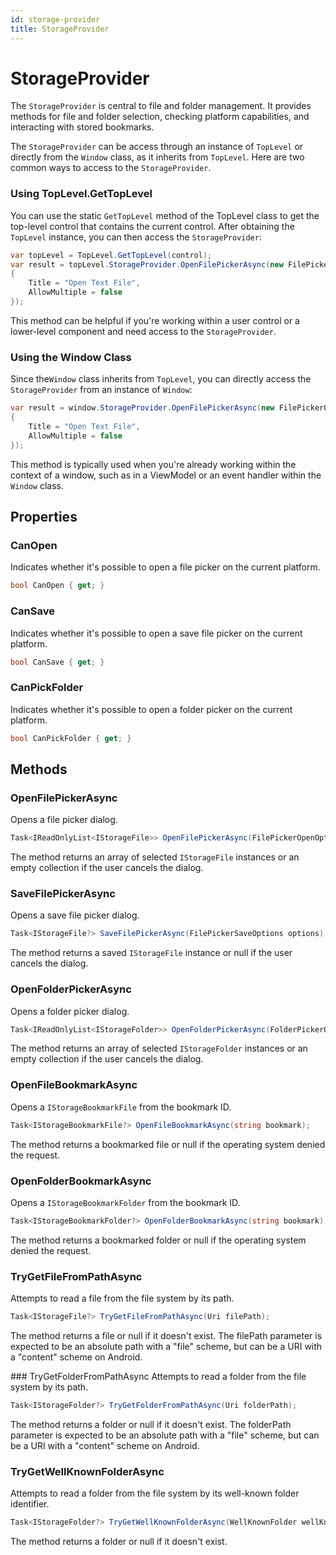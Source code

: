 ```yaml
---
id: storage-provider
title: StorageProvider
---
```


# StorageProvider

The `StorageProvider` is central to file and folder management. It provides methods for file and folder selection, checking platform capabilities, and interacting with stored bookmarks.

The `StorageProvider` can be access through an instance of `TopLevel` or directly from the `Window` class, as it inherits from `TopLevel`. Here are two common ways to access to the `StorageProvider`. 

### Using TopLevel.GetTopLevel
You can use the static `GetTopLevel` method of the TopLevel class to get the top-level control that contains the current control. After obtaining the `TopLevel` instance, you can then access the `StorageProvider`:

```cs
var topLevel = TopLevel.GetTopLevel(control);
var result = topLevel.StorageProvider.OpenFilePickerAsync(new FilePickerOpenOptions
{
    Title = "Open Text File",
    AllowMultiple = false
});
```
This method can be helpful if you're working within a user control or a lower-level component and need access to the `StorageProvider`.

### Using the Window Class

Since the`Window` class inherits from `TopLevel`, you can directly access the `StorageProvider` from an instance of `Window`:

```cs
var result = window.StorageProvider.OpenFilePickerAsync(new FilePickerOpenOptions
{
    Title = "Open Text File",
    AllowMultiple = false
});
```

This method is typically used when you're already working within the context of a window, such as in a ViewModel or an event handler within the `Window` class.


## Properties 

### CanOpen
Indicates whether it's possible to open a file picker on the current platform.

```cs
bool CanOpen { get; }
```

### CanSave
Indicates whether it's possible to open a save file picker on the current platform.

```cs
bool CanSave { get; }
```

### CanPickFolder
Indicates whether it's possible to open a folder picker on the current platform.

```cs
bool CanPickFolder { get; }
```

## Methods

### OpenFilePickerAsync
Opens a file picker dialog.

```cs
Task<IReadOnlyList<IStorageFile>> OpenFilePickerAsync(FilePickerOpenOptions options);
```
The method returns an array of selected `IStorageFile` instances or an empty collection if the user cancels the dialog.

### SaveFilePickerAsync
Opens a save file picker dialog.

```cs
Task<IStorageFile?> SaveFilePickerAsync(FilePickerSaveOptions options);
```
The method returns a saved `IStorageFile` instance or null if the user cancels the dialog.

### OpenFolderPickerAsync
Opens a folder picker dialog.

```cs
Task<IReadOnlyList<IStorageFolder>> OpenFolderPickerAsync(FolderPickerOpenOptions options);
```
The method returns an array of selected `IStorageFolder` instances or an empty collection if the user cancels the dialog.

### OpenFileBookmarkAsync
Opens a `IStorageBookmarkFile` from the bookmark ID.

```cs
Task<IStorageBookmarkFile?> OpenFileBookmarkAsync(string bookmark);
```
The method returns a bookmarked file or null if the operating system denied the request.

### OpenFolderBookmarkAsync
Opens a `IStorageBookmarkFolder` from the bookmark ID.

```cs
Task<IStorageBookmarkFolder?> OpenFolderBookmarkAsync(string bookmark);
```
The method returns a bookmarked folder or null if the operating system denied the request.

### TryGetFileFromPathAsync
Attempts to read a file from the file system by its path.

```cs
Task<IStorageFile?> TryGetFileFromPathAsync(Uri filePath);
```
The method returns a file or null if it doesn't exist. The filePath parameter is expected to be an absolute path with a "file" scheme, but can be a URI with a "content" scheme on Android.

### TryGetFolderFromPathAsync
Attempts to read a folder from the file system by its path.

```cs
Task<IStorageFolder?> TryGetFolderFromPathAsync(Uri folderPath);
```
The method returns a folder or null if it doesn't exist. The folderPath parameter is expected to be an absolute path with a "file" scheme, but can be a URI with a "content" scheme on Android.

### TryGetWellKnownFolderAsync
Attempts to read a folder from the file system by its well-known folder identifier.

```cs
Task<IStorageFolder?> TryGetWellKnownFolderAsync(WellKnownFolder wellKnownFolder);
```
The method returns a folder or null if it doesn't exist.